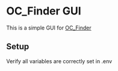 # OC_Finder GUI

This is a simple GUI for [OC_Finder](https://github.com/kiharalab/OC_Finder)

## Setup

Verify all variables are correctly set in .env

